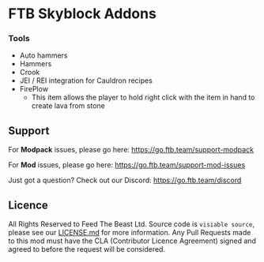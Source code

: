 # FTB Skyblock Addons


### Tools

- Auto hammers
- Hammers
- Crook
- JEI / REI integration for Cauldron recipes
- FirePlow
  - This item allows the player to hold right click with the item in hand to create lava from stone

## Support

For **Modpack** issues, please go here: https://go.ftb.team/support-modpack

For **Mod** issues, please go here: https://go.ftb.team/support-mod-issues

Just got a question? Check out our Discord: https://go.ftb.team/discord

## Licence

All Rights Reserved to Feed The Beast Ltd. Source code is `visiable source`, please see our [LICENSE.md](/LICENSE.md) for more information. Any Pull Requests made to this mod must have the CLA (Contributor Licence Agreement) signed and agreed to before the request will be considered. 

